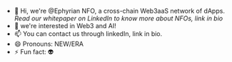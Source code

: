 - 👋 Hi, we're @Ephyrian NFO, a cross-chain Web3aaS network of dApps. *Read our whitepaper on LinkedIn to know more about NFOs, link in bio*
- 👀 we're interested in Web3 and AI!
- 📫 You can contact us through linkedIn, link in bio.
- 😄 Pronouns: NEW/ERA
- ⚡ Fun fact: 👽

<!---
UMainLove/UMainLove is a ✨ special ✨ repository because its `README.md` (this file) appears on your GitHub profile.
You can click the Preview link to take a look at your changes.
--->
